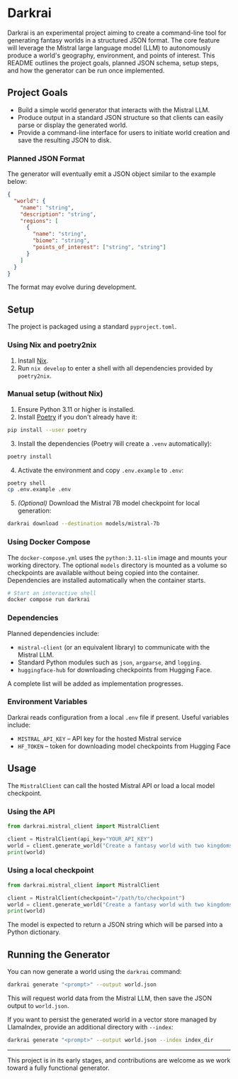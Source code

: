 # Darkrai

Darkrai is an experimental project aiming to create a command-line tool for generating fantasy worlds in a structured JSON format. The core feature will leverage the Mistral large language model (LLM) to autonomously produce a world's geography, environment, and points of interest. This README outlines the project goals, planned JSON schema, setup steps, and how the generator can be run once implemented.

## Project Goals

- Build a simple world generator that interacts with the Mistral LLM.
- Produce output in a standard JSON structure so that clients can easily parse or display the generated world.
- Provide a command-line interface for users to initiate world creation and save the resulting JSON to disk.

### Planned JSON Format

The generator will eventually emit a JSON object similar to the example below:

```json
{
  "world": {
    "name": "string",
    "description": "string",
    "regions": [
      {
        "name": "string",
        "biome": "string",
        "points_of_interest": ["string", "string"]
      }
    ]
  }
}
```

The format may evolve during development.

## Setup

The project is packaged using a standard `pyproject.toml`.

### Using Nix and poetry2nix

1. Install [Nix](https://nixos.org/).
2. Run `nix develop` to enter a shell with all dependencies provided by `poetry2nix`.

### Manual setup (without Nix)

1. Ensure Python 3.11 or higher is installed.
2. Install [Poetry](https://python-poetry.org/) if you don't already have it:

```bash
pip install --user poetry
```

3. Install the dependencies (Poetry will create a `.venv` automatically):

```bash
poetry install
```

4. Activate the environment and copy `.env.example` to `.env`:

```bash
poetry shell
cp .env.example .env
```

5. *(Optional)* Download the Mistral 7B model checkpoint for local generation:

```bash
darkrai download --destination models/mistral-7b
```

### Using Docker Compose

The `docker-compose.yml` uses the `python:3.11-slim` image and mounts your
working directory. The optional `models` directory is mounted as a volume so
checkpoints are available without being copied into the container. Dependencies
are installed automatically when the container starts.

```bash
# Start an interactive shell
docker compose run darkrai
```

### Dependencies

Planned dependencies include:

- `mistral-client` (or an equivalent library) to communicate with the Mistral LLM.
- Standard Python modules such as `json`, `argparse`, and `logging`.
- `huggingface-hub` for downloading checkpoints from Hugging Face.

A complete list will be added as implementation progresses.


### Environment Variables

Darkrai reads configuration from a local `.env` file if present. Useful variables include:

- `MISTRAL_API_KEY` – API key for the hosted Mistral service
- `HF_TOKEN` – token for downloading model checkpoints from Hugging Face


## Usage

The `MistralClient` can call the hosted Mistral API or load a local model checkpoint.

### Using the API

```python
from darkrai.mistral_client import MistralClient

client = MistralClient(api_key="YOUR_API_KEY")
world = client.generate_world("Create a fantasy world with two kingdoms")
print(world)
```

### Using a local checkpoint

```python
from darkrai.mistral_client import MistralClient

client = MistralClient(checkpoint="/path/to/checkpoint")
world = client.generate_world("Create a fantasy world with two kingdoms")
print(world)
```

The model is expected to return a JSON string which will be parsed into a Python dictionary.



## Running the Generator

You can now generate a world using the `darkrai` command:

```bash
darkrai generate "<prompt>" --output world.json
```

This will request world data from the Mistral LLM, then save the JSON output to `world.json`.

If you want to persist the generated world in a vector store managed by
LlamaIndex, provide an additional directory with `--index`:

```bash
darkrai generate "<prompt>" --output world.json --index index_dir
```

---

This project is in its early stages, and contributions are welcome as we work toward a fully functional generator.
